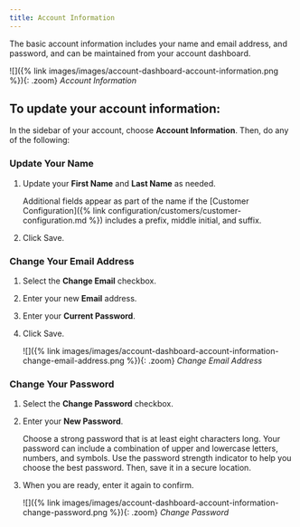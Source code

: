 ```yaml
---
title: Account Information
---
```


The basic account information includes your name and email address, and password, and can be maintained from your account dashboard.

![]({% link images/images/account-dashboard-account-information.png %}){: .zoom}
_Account Information_

## To update your account information:

In the sidebar of your account, choose **Account Information**. Then, do any of the following:

### Update Your Name

1. Update your **First Name** and **Last Name** as needed.

    Additional fields appear as part of the name if the [Customer Configuration]({% link configuration/customers/customer-configuration.md %}) includes a prefix, middle initial, and suffix.

1. Click <span class="btn">Save</span>.

### Change Your Email Address

1. Select the **Change Email** checkbox.

1. Enter your new **Email** address.

1. Enter your **Current Password**.

1. Click <span class="btn">Save</span>.

    ![]({% link images/images/account-dashboard-account-information-change-email-address.png %}){: .zoom}
    _Change Email Address_

### Change Your Password

1. Select the **Change Password** checkbox.

1. Enter your **New Password**.

    Choose a strong password that is at least eight characters long. Your password can include a combination of upper and lowercase letters, numbers, and symbols. Use the password strength indicator to help you choose the best password. Then, save it in a secure location.

1. When you are ready, enter it again to confirm.

    ![]({% link images/images/account-dashboard-account-information-change-password.png %}){: .zoom}
    _Change Password_
